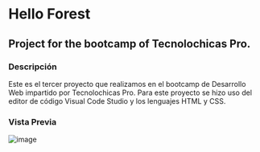 # Hello Forest
## Project for the bootcamp of Tecnolochicas Pro.

### Descripción 
Este es el tercer proyecto que realizamos en el bootcamp de Desarrollo Web impartido por Tecnolochicas Pro.
Para este proyecto se hizo uso del editor de código Visual Code Studio y los lenguajes HTML y CSS.

### Vista Previa
![image](https://github.com/KaraKarabina/Hello_Forest/assets/151890908/f5e67191-2ebc-4eff-84ed-beb6490d62a2)

